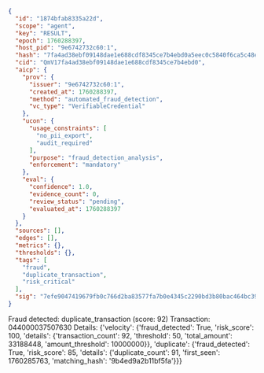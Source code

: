 ```json
{
  "id": "1874bfab8335a22d",
  "scope": "agent",
  "key": "RESULT",
  "epoch": 1760288397,
  "host_pid": "9e6742732c60:1",
  "hash": "7fa4ad38ebf09148dae1e688cdf8345ce7b4ebd0a5eec0c5840f6ca5c48e1e07",
  "cid": "QmV17fa4ad38ebf09148dae1e688cdf8345ce7b4ebd0",
  "aicp": {
    "prov": {
      "issuer": "9e6742732c60:1",
      "created_at": 1760288397,
      "method": "automated_fraud_detection",
      "vc_type": "VerifiableCredential"
    },
    "ucon": {
      "usage_constraints": [
        "no_pii_export",
        "audit_required"
      ],
      "purpose": "fraud_detection_analysis",
      "enforcement": "mandatory"
    },
    "eval": {
      "confidence": 1.0,
      "evidence_count": 0,
      "review_status": "pending",
      "evaluated_at": 1760288397
    }
  },
  "sources": [],
  "edges": [],
  "metrics": {},
  "thresholds": {},
  "tags": [
    "fraud",
    "duplicate_transaction",
    "risk_critical"
  ],
  "sig": "7efe9047419679fb0c766d2ba83577fa7b0e4345c2290bd3b80bac464bc3956e"
}
```

Fraud detected: duplicate_transaction (score: 92)
Transaction: 044000037507630
Details: {'velocity': {'fraud_detected': True, 'risk_score': 100, 'details': {'transaction_count': 92, 'threshold': 50, 'total_amount': 33188448, 'amount_threshold': 10000000}}, 'duplicate': {'fraud_detected': True, 'risk_score': 85, 'details': {'duplicate_count': 91, 'first_seen': 1760285763, 'matching_hash': '9b4ed9a2b11bf5fa'}}}